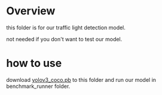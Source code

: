 # Overview
this folder is for our traffic light detection model.

not needed if you don't want to test our model.

# how to use
download [yolov3_coco.pb](https://drive.google.com/file/d/1zO0jo3nJS51h8ATY-xClwChM5-WcOXpV/view?usp=sharing) to this folder
and run our model in benchmark_runner folder.
